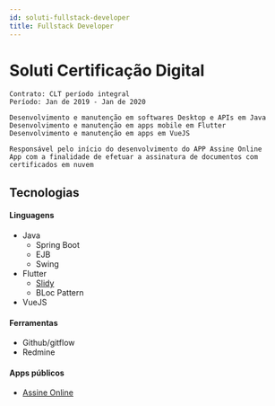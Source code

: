 ```yaml
---
id: soluti-fullstack-developer
title: Fullstack Developer
---
```

# Soluti Certificação Digital
```
Contrato: CLT período integral
Período: Jan de 2019 - Jan de 2020
```

```
Desenvolvimento e manutenção em softwares Desktop e APIs em Java
Desenvolvimento e manutenção em apps mobile em Flutter
Desenvolvimento e manutenção em apps em VueJS

Responsável pelo início do desenvolvimento do APP Assine Online
App com a finalidade de efetuar a assinatura de documentos com certificados em nuvem
```
## Tecnologias
#### Linguagens
 - Java
   - Spring Boot
   - EJB
   - Swing
 - Flutter
   - [Slidy](https://github.com/Flutterando/slidy)
   - BLoc Pattern
 - VueJS
#### Ferramentas
 - Github/gitflow
 - Redmine
#### Apps públicos
  - [Assine Online](https://play.google.com/store/apps/details?id=br.com.soluti.assine_online_app)